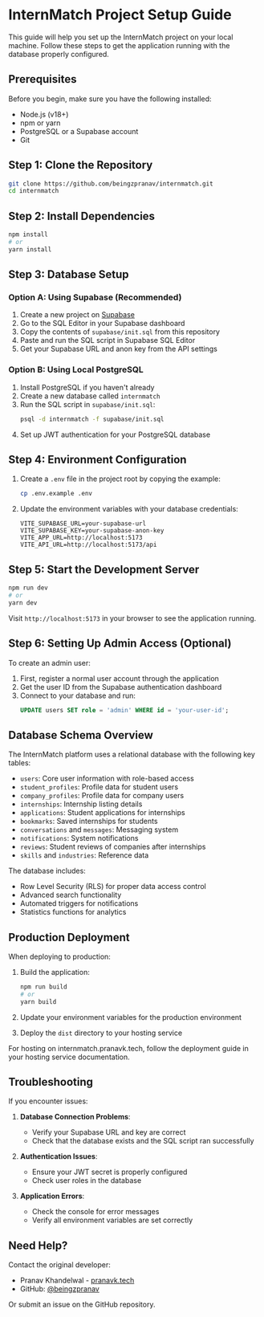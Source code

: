 # InternMatch Project Setup Guide

This guide will help you set up the InternMatch project on your local machine. Follow these steps to get the application running with the database properly configured.

## Prerequisites

Before you begin, make sure you have the following installed:
- Node.js (v18+)
- npm or yarn
- PostgreSQL or a Supabase account
- Git

## Step 1: Clone the Repository

```bash
git clone https://github.com/beingzpranav/internmatch.git
cd internmatch
```

## Step 2: Install Dependencies

```bash
npm install
# or
yarn install
```

## Step 3: Database Setup

### Option A: Using Supabase (Recommended)

1. Create a new project on [Supabase](https://supabase.com)
2. Go to the SQL Editor in your Supabase dashboard
3. Copy the contents of `supabase/init.sql` from this repository
4. Paste and run the SQL script in Supabase SQL Editor
5. Get your Supabase URL and anon key from the API settings

### Option B: Using Local PostgreSQL

1. Install PostgreSQL if you haven't already
2. Create a new database called `internmatch`
3. Run the SQL script in `supabase/init.sql`:
   ```bash
   psql -d internmatch -f supabase/init.sql
   ```
4. Set up JWT authentication for your PostgreSQL database

## Step 4: Environment Configuration

1. Create a `.env` file in the project root by copying the example:
   ```bash
   cp .env.example .env
   ```

2. Update the environment variables with your database credentials:
   ```
   VITE_SUPABASE_URL=your-supabase-url
   VITE_SUPABASE_KEY=your-supabase-anon-key
   VITE_APP_URL=http://localhost:5173
   VITE_API_URL=http://localhost:5173/api
   ```

## Step 5: Start the Development Server

```bash
npm run dev
# or
yarn dev
```

Visit `http://localhost:5173` in your browser to see the application running.

## Step 6: Setting Up Admin Access (Optional)

To create an admin user:

1. First, register a normal user account through the application
2. Get the user ID from the Supabase authentication dashboard
3. Connect to your database and run:
   ```sql
   UPDATE users SET role = 'admin' WHERE id = 'your-user-id';
   ```

## Database Schema Overview

The InternMatch platform uses a relational database with the following key tables:

- `users`: Core user information with role-based access
- `student_profiles`: Profile data for student users
- `company_profiles`: Profile data for company users
- `internships`: Internship listing details
- `applications`: Student applications for internships
- `bookmarks`: Saved internships for students
- `conversations` and `messages`: Messaging system
- `notifications`: System notifications
- `reviews`: Student reviews of companies after internships
- `skills` and `industries`: Reference data

The database includes:
- Row Level Security (RLS) for proper data access control
- Advanced search functionality
- Automated triggers for notifications
- Statistics functions for analytics

## Production Deployment

When deploying to production:

1. Build the application:
   ```bash
   npm run build
   # or
   yarn build
   ```

2. Update your environment variables for the production environment
3. Deploy the `dist` directory to your hosting service

For hosting on internmatch.pranavk.tech, follow the deployment guide in your hosting service documentation.

## Troubleshooting

If you encounter issues:

1. **Database Connection Problems**:
   - Verify your Supabase URL and key are correct
   - Check that the database exists and the SQL script ran successfully

2. **Authentication Issues**:
   - Ensure your JWT secret is properly configured
   - Check user roles in the database

3. **Application Errors**:
   - Check the console for error messages
   - Verify all environment variables are set correctly

## Need Help?

Contact the original developer:
- Pranav Khandelwal - [pranavk.tech](https://pranavk.tech)
- GitHub: [@beingzpranav](https://github.com/beingzpranav)

Or submit an issue on the GitHub repository. 